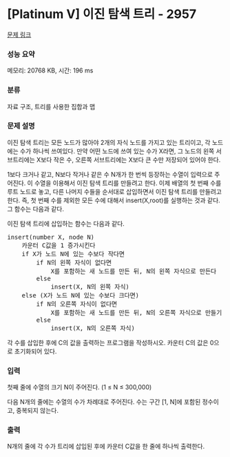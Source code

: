 # [Platinum V] 이진 탐색 트리 - 2957 

[문제 링크](https://www.acmicpc.net/problem/2957) 

### 성능 요약

메모리: 20768 KB, 시간: 196 ms

### 분류

자료 구조, 트리를 사용한 집합과 맵

### 문제 설명

<p>이진 탐색 트리는 모든 노드가 많아야 2개의 자식 노드를 가지고 있는 트리이고, 각 노드에는 수가 하나씩 쓰여있다. 만약 어떤 노드에 쓰여 있는 수가 X라면, 그 노드의 왼쪽 서브트리에는 X보다 작은 수, 오른쪽 서브트리에는 X보다 큰 수만 저장되어 있어야 한다.</p>

<p>1보다 크거나 같고, N보다 작거나 같은 수 N개가 한 번씩 등장하는 수열이 입력으로 주어진다. 이 수열을 이용해서 이진 탐색 트리를 만들려고 한다. 이제 배열의 첫 번째 수를 루트 노드로 놓고, 다른 나머지 수들을 순서대로 삽입하면서 이진 탐색 트리를 만들려고 한다. 즉, 첫 번째 수를 제외한 모든 수에 대해서 insert(X,root)를 실행하는 것과 같다. 그 함수는 다음과 같다. </p>

<p>이진 탐색 트리에 삽입하는 함수는 다음과 같다.</p>

<pre>insert(number X, node N)
    카운터 C값을 1 증가시킨다
    if X가 노드 N에 있는 수보다 작다면
        if N의 왼쪽 자식이 없다면
            X를 포함하는 새 노드를 만든 뒤, N의 왼쪽 자식으로 만든다
        else
            insert(X, N의 왼쪽 자식)
    else (X가 노드 N에 있는 수보다 크다면)
        if N의 오른쪽 자식이 없다면
            X를 포함하는 새 노드를 만든 뒤, N의 오른쪽 자식으로 만들기
        else
            insert(X, N의 오른쪽 자식)</pre>

<p>각 수를 삽입한 후에 C의 값을 출력하는 프로그램을 작성하시오. 카운터 C의 값은 0으로 초기화되어 있다.</p>

### 입력 

 <p>첫째 줄에 수열의 크기 N이 주어진다. (1 ≤ N ≤ 300,000)</p>

<p>다음 N개의 줄에는 수열의 수가 차례대로 주어진다. 수는 구간 [1, N]에 포함된 정수이고, 중복되지 않는다.</p>

### 출력 

 <p>N개의 줄에 각 수가 트리에 삽입된 후에 카운터 C값을 한 줄에 하나씩 출력한다.</p>

